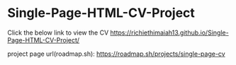 # Single-Page-HTML-CV-Project

Click the below link to view the CV
https://richiethimaiah13.github.io/Single-Page-HTML-CV-Project/

project page url(roadmap.sh): https://roadmap.sh/projects/single-page-cv
